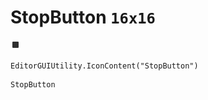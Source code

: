 # StopButton `16x16`
<img src="/img/StopButton.png" width=16 height=16>

``` CSharp
EditorGUIUtility.IconContent("StopButton")
```
```
StopButton
```
